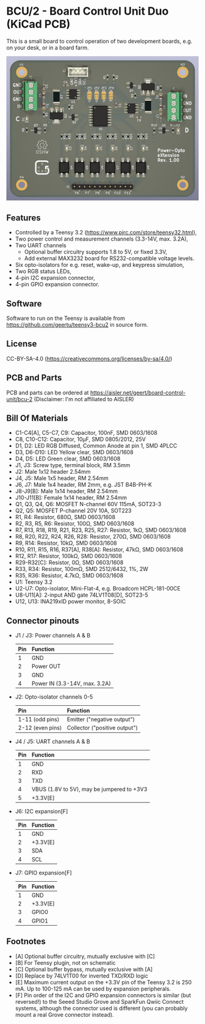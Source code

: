 # BCU/2 - Board Control Unit Duo (KiCad PCB)

This is a small board to control operation of two development boards, e.g. on
your desk, or in a board farm.

![PCB](BCU2-POX.jpg)

## Features

  - Controlled by a Teensy 3.2 (https://www.pjrc.com/store/teensy32.html),
  - Two power control and measurement channels (3.3-14V, max. 3.2A),
  - Two UART channels
      - Optional buffer circuitry supports 1.8 to 5V, or fixed 3.3V,
      - Add external MAX3232 board for RS232-compatible voltage levels.
  - Six opto-isolators for e.g. reset, wake-up, and keypress simulation,
  - Two RGB status LEDs,
  - 4-pin I2C expansion connector,
  - 4-pin GPIO expansion connector.

## Software

Software to run on the Teensy is available from
https://github.com/geertu/teensy3-bcu2 in source form.

## License

CC-BY-SA-4.0 (https://creativecommons.org/licenses/by-sa/4.0/)

## PCB and Parts

PCB and parts can be ordered at
https://aisler.net/geert/board-control-unit/bcu-2 (Disclaimer: I'm not
affiliated to AISLER)

## Bill Of Materials

  - C1-C4[A], C5-C7, C9: Capacitor, 100nF, SMD 0603/1608
  - C8, C10-C12: Capacitor, 10µF, SMD 0805/2012, 25V
  - D1, D2: LED RGB Diffused, Common Anode at pin 1, SMD 4PLCC
  - D3, D6-D10: LED Yellow clear, SMD 0603/1608
  - D4, D5: LED Green clear, SMD 0603/1608
  - J1, J3: Screw type, terminal block, RM 3.5mm
  - J2: Male 1x12 header 2.54mm
  - J4, J5: Male 1x5 header, RM 2.54mm
  - J6, J7: Male 1x4 header, RM 2mm, e.g. JST B4B-PH-K
  - J8-J9[B]: Male 1x14 header, RM 2.54mm
  - J10-J11[B]: Female 1x14 header, RM 2.54mm
  - Q1, Q3, Q4, Q6: MOSFET N-channel 60V 115mA, SOT23-3
  - Q2, Q5: MOSFET P-channel 20V 10A, SOT223
  - R1, R4: Resistor, 680Ω, SMD 0603/1608
  - R2, R3, R5, R6: Resistor, 100Ω, SMD 0603/1608
  - R7, R13, R18, R19, R21, R23, R25, R27: Resistor, 1kΩ, SMD 0603/1608
  - R8, R20, R22, R24, R26, R28: Resistor, 270Ω, SMD 0603/1608
  - R9, R14: Resistor, 10kΩ, SMD 0603/1608
  - R10, R11, R15, R16, R37[A], R38[A]: Resistor, 47kΩ, SMD 0603/1608
  - R12, R17: Resistor, 100kΩ, SMD 0603/1608
  - R29-R32[C]: Resistor, 0Ω, SMD 0603/1608
  - R33, R34: Resistor, 100mΩ, SMD 2512/6432, 1%, 2W
  - R35, R36: Resistor, 4.7kΩ, SMD 0603/1608
  - U1: Teensy 3.2
  - U2-U7: Opto-isolator, Mini-Flat-4, e.g. Broadcom HCPL-181-00CE
  - U8-U11[A]: 2-input AND gate 74LV1T08[D], SOT23-5
  - U12, U13: INA219xID power monitor, 8-SOIC

## Connector pinouts

  - J1 / J3: Power channels A & B

    Pin | Function
    --- | --------
     1  | GND
     2  | Power OUT
     3  | GND
     4  | Power IN (3.3-14V, max. 3.2A)

  - J2: Opto-isolator channels 0-5

    Pin               | Function
    ----------------- | --------
     1-11 (odd pins)  | Emitter ("negative output")
     2-12 (even pins) | Collector ("positive output")

  - J4 / J5: UART channels A & B

    Pin | Function
    --- | --------
     1  | GND
     2  | RXD
     3  | TXD
     4  | VBUS (1.8V to 5V), may be jumpered to +3V3
     5  | +3.3V[E]

  - J6: I2C expansion[F]

    Pin | Function
    --- | --------
     1  | GND
     2  | +3.3V[E]
     3  | SDA
     4  | SCL

  - J7: GPIO expansion[F]

    Pin | Function
    --- | --------
     1  | GND
     2  | +3.3V[E]
     3  | GPIO0
     4  | GPIO1

## Footnotes

  * [A] Optional buffer circuitry, mutually exclusive with [C]
  * [B] For Teensy plugin, not on schematic
  * [C] Optional buffer bypass, mutually exclusive with [A]
  * [D] Replace by 74LV1T00 for inverted TXD/RXD logic
  * [E] Maximum current output on the +3.3V pin of the Teensy 3.2 is 250 mA.
	Up to 100-125 mA can be used by expansion peripherals.
  * [F] Pin order of the I2C and GPIO expansion connectors is similar (but
	reversed!) to the Seeed Studio Grove and SparkFun Qwiic Connect
	systems, although the connector used is different (you can probably
	mount a real Grove connector instead).

